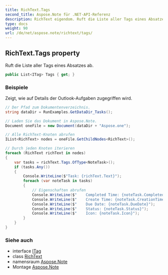 ```yaml
---
title: RichText.Tags
second_title: Aspose.Note für .NET-API-Referenz
description: RichText eigendom. Ruft die Liste aller Tags eines Absatzes ab.
type: docs
weight: 90
url: /de/net/aspose.note/richtext/tags/
---
```

## RichText.Tags property

Ruft die Liste aller Tags eines Absatzes ab.

```csharp
public List<ITag> Tags { get; }
```

### Beispiele

Zeigt, wie auf Details der Outlook-Aufgaben zugegriffen wird.

```csharp
// Der Pfad zum Dokumentenverzeichnis.
string dataDir = RunExamples.GetDataDir_Tasks();

// Laden Sie das Dokument in Aspose.Note.
Document oneFile = new Document(dataDir + "Aspose.one");

// Alle RichText-Knoten abrufen
IList<RichText> nodes = oneFile.GetChildNodes<RichText>();

// Durch jeden Knoten iterieren
foreach (RichText richText in nodes)
{
    var tasks = richText.Tags.OfType<NoteTask>();
    if (tasks.Any())
    {
        Console.WriteLine($"Task: {richText.Text}");
        foreach (var noteTask in tasks)
        {
            // Eigenschaften abrufen
            Console.WriteLine($"    Completed Time: {noteTask.CompletedTime}");
            Console.WriteLine($"    Create Time: {noteTask.CreationTime}");
            Console.WriteLine($"    Due Date: {noteTask.DueDate}");
            Console.WriteLine($"    Status: {noteTask.Status}");
            Console.WriteLine($"    Icon: {noteTask.Icon}");
        }
    }
}
```

### Siehe auch

* interface [ITag](../../itag/)
* class [RichText](../)
* namensraum [Aspose.Note](../../richtext/)
* Montage [Aspose.Note](../../../)


